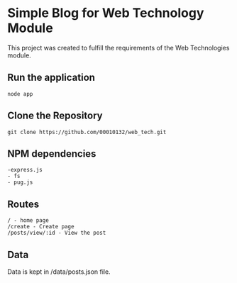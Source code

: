 # Simple Blog for Web Technology Module

This project was created to fulfill the requirements of the Web Technologies module.


## Run the application

    node app

## Clone the Repository

    git clone https://github.com/00010132/web_tech.git

## NPM dependencies

    -express.js
    - fs
    - pug.js

## Routes

    / - home page
    /create - Create page
    /posts/view/:id - View the post

## Data
Data is kept in /data/posts.json file.
